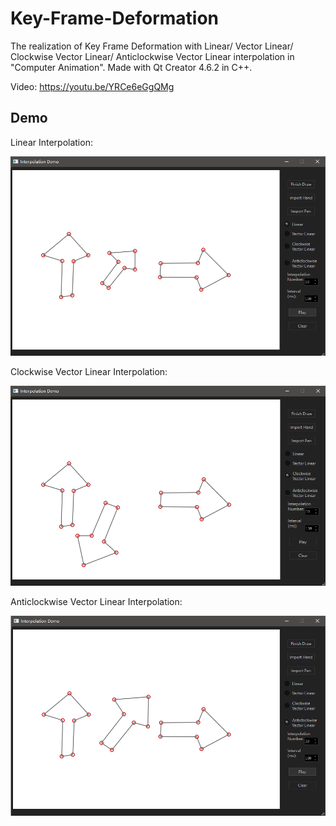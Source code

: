 # Key-Frame-Deformation
The realization of Key Frame Deformation with Linear/ Vector Linear/ Clockwise Vector Linear/ Anticlockwise Vector Linear interpolation in "Computer Animation". Made with Qt Creator 4.6.2 in C++. 

Video: https://youtu.be/YRCe6eGgQMg

## Demo

Linear Interpolation:

![image](pic1.png)

Clockwise Vector Linear Interpolation:

![image](pic2.png)

Anticlockwise Vector Linear Interpolation:

![image](pic3.png)
